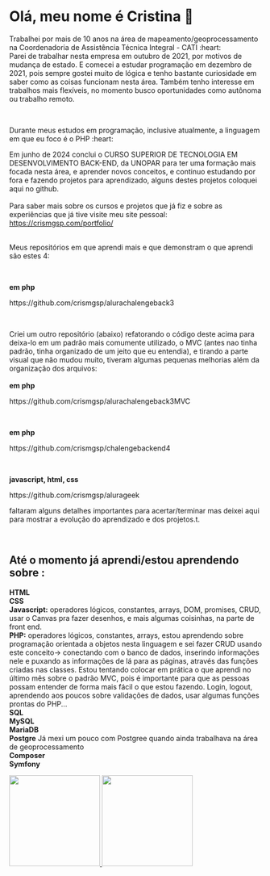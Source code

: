 <h1>Olá, meu nome é Cristina  👋 </h1>


 <p> Trabalhei por mais de 10 anos na área de mapeamento/geoprocessamento na Coordenadoria de Assistência Técnica Integral - CATI :heart:<br>
 Parei de trabalhar nesta empresa em outubro de 2021, por motivos de mudança de estado. E comecei a estudar programação em dezembro de 2021,
 pois sempre gostei muito de lógica e tenho bastante curiosidade em saber como as coisas funcionam nesta área. Também tenho interesse em trabalhos mais flexíveis, no momento busco 
  oportunidades como autônoma ou trabalho remoto. </p> <br>

<p>Durante meus estudos em programação, inclusive atualmente, a linguagem em que eu foco é o PHP :heart:  </p>

Em junho de 2024 conclui o CURSO SUPERIOR DE TECNOLOGIA EM DESENVOLVIMENTO BACK-END, da UNOPAR para ter uma formação mais focada nesta área, e aprender novos conceitos, e continuo estudando por fora e fazendo projetos para aprendizado, alguns destes projetos coloquei aqui no github.
<br> <br>
Para saber mais sobre os cursos e projetos que já fiz e sobre as experiências que já tive visite meu site pessoal: <br>
https://crismgsp.com/portfolio/ <br> <br>

<p>Meus repositórios em que aprendi mais e que demonstram o que aprendi são estes 4:</p> <br>

<strong> em php  </strong>
<p>https://github.com/crismgsp/alurachalengeback3</p> 

<br>

Criei um outro repositório (abaixo) refatorando o código deste acima para deixa-lo em um padrão mais comumente
utilizado, o MVC (antes nao tinha padrão, tinha organizado de um
jeito que eu entendia), e tirando a parte visual que não mudou muito,  tiveram algumas pequenas melhorias além da organização dos arquivos:<br> <br>
<strong> em php  </strong>
<p>https://github.com/crismgsp/alurachalengeback3MVC </p>  

<br>

<strong> em php  </strong>
<p>https://github.com/crismgsp/chalengebackend4</p>    

<br>

<strong> javascript, html, css </strong>
<p>https://github.com/crismgsp/alurageek</p>  

<p> faltaram alguns detalhes importantes para acertar/terminar mas deixei aqui para mostrar a evolução do aprendizado e dos projetos.t.</p> <br>



<h2>Até o momento já aprendi/estou aprendendo sobre :</h2>

<strong>HTML</strong><br>
<strong>CSS</strong><br>
<strong>Javascript:</strong> operadores lógicos, constantes, arrays, DOM, promises, CRUD, usar o Canvas pra fazer desenhos, e mais algumas coisinhas, na parte de front end.<br>
<strong>PHP:</strong> operadores lógicos, constantes, arrays, estou aprendendo sobre programação orientada a objetos nesta linguagem e sei fazer CRUD usando este conceito-> conectando com o banco de dados, inserindo informações nele e puxando as informações de lá para as páginas, através das funções criadas nas classes. Estou tentando colocar em prática o que aprendi no último mês sobre o padrão MVC, pois é importante para que as pessoas possam entender de forma mais fácil o que estou fazendo. Login, logout, aprendendo aos poucos sobre validações de dados,  usar algumas funções prontas do PHP... <br>
<strong>SQL</strong><br>
<strong>MySQL</strong><br>
<strong>MariaDB</strong><br>
<strong>Postgre</strong> Já mexi um pouco com Postgree quando ainda trabalhava na área de geoprocessamento<br>
<strong>Composer</strong><br>
<strong>Symfony</strong><br>

<div>
<a href="https://github.com/crismgsp">
<img height="180em" src="https://github-readme-stats.vercel.app/api/top-langs/?username=crismgsp&layout=compact&langs_count=7&theme=dracula"/>
<img height="180em" src="https://github-readme-stats.vercel.app/api?username=crismgsp&show_icons=true&theme=dracula&include_all_commits=true&count_private=true"/>
</div>




